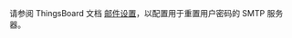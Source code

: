 请参阅 ThingsBoard 文档 [邮件设置](https://thingsboard.io/docs/user-guide/ui/mail-settings/)，以配置用于重置用户密码的 SMTP 服务器。